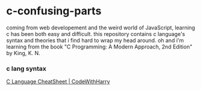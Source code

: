# c-confusing-parts

coming from web developement and the weird world of JavaScript, learning c has been both easy and difficult. this repository contains c language's syntax and theories that i find hard to wrap my head around. oh and i'm learning from the book "C Programming: A Modern Approach, 2nd Edition" by  King, K. N.  

### c lang syntax

[C Language CheatSheet | CodeWithHarry](https://www.codewithharry.com/blogpost/c-cheatsheet/)